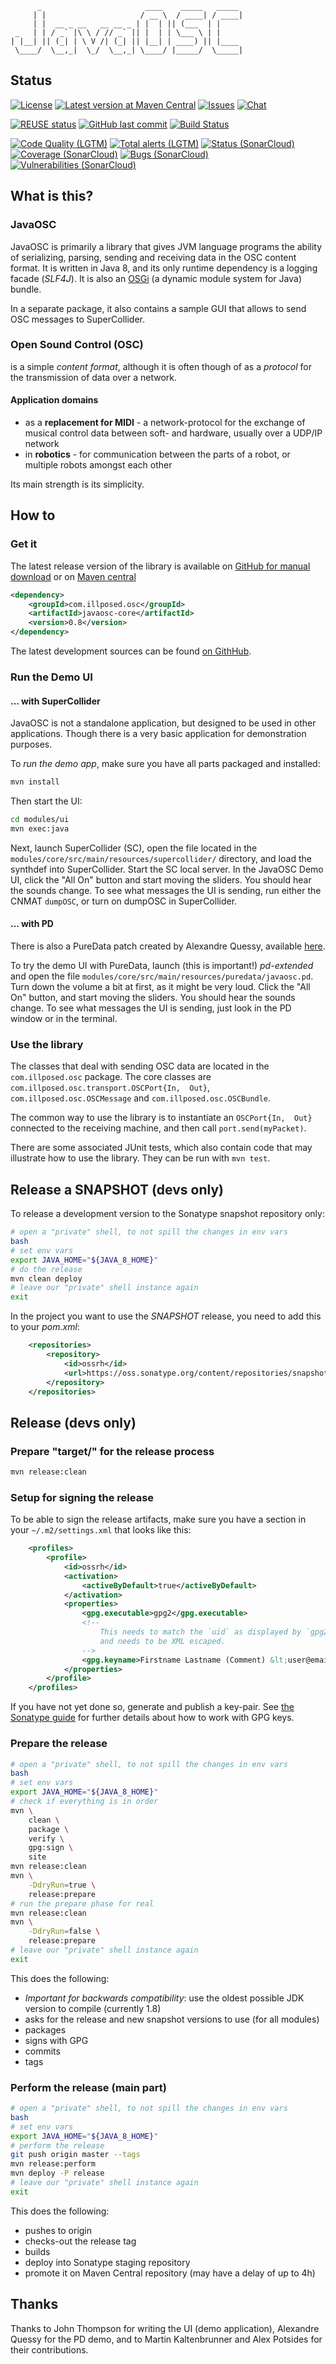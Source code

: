 ```text
      _                       ____    _____   _____
     | |                     / __ \  / ____| / ____|
     | |  __ _ __   __ __ _ | |  | || (___  | |
 _   | | / _` |\ \ / // _` || |  | | \___ \ | |
| |__| || (_| | \ V /| (_| || |__| | ____) || |____
 \____/  \__,_|  \_/  \__,_| \____/ |_____/  \_____|
```

<!-- The title was created with: `figlet -k -f big JavaOSC` -->

<!--
SPDX-FileCopyrightText: 2012 C. Ramakrishnan / Illposed Software
SPDX-FileCopyrightText: 2021 - 2024 Robin Vobruba <hoijui.quaero@gmail.com>

SPDX-License-Identifier: CC0-1.0
-->

## Status

[![License](
https://img.shields.io/github/license/hoijui/JavaOSC.svg?color=orange)](
https://github.com/hoijui/JavaOSC/blob/master/LICENSE)
[![Latest version at Maven Central](
https://maven-badges.herokuapp.com/maven-central/com.illposed.osc/javaosc-core/badge.svg?color=blue)](
https://maven-badges.herokuapp.com/maven-central/com.illposed.osc/javaosc-core/)
[![Issues](
https://img.shields.io/badge/issues-GitHub-red.svg)](
https://github.com/hoijui/JavaOSC/issues)
[![Chat](
https://img.shields.io/badge/chat-IRC-darkgreen.svg)](
irc://irc.freenode.net/javaosc)

[![REUSE status](
https://api.reuse.software/badge/github.com/hoijui/JavaOSC)](
https://api.reuse.software/info/github.com/hoijui/JavaOSC)
[![GitHub last commit](
https://img.shields.io/github/last-commit/hoijui/JavaOSC.svg)](
https://github.com/hoijui/JavaOSC)
[![Build Status](
https://travis-ci.org/hoijui/JavaOSC.svg?branch=master)](
https://travis-ci.org/hoijui/JavaOSC?branch=master)

[![Code Quality (LGTM)](
https://img.shields.io/lgtm/grade/java/g/hoijui/JavaOSC.svg?logo=lgtm&logoWidth=18)](
https://lgtm.com/projects/g/hoijui/JavaOSC/context:java)
[![Total alerts (LGTM)](
https://img.shields.io/lgtm/alerts/g/hoijui/JavaOSC.svg?logo=lgtm&logoWidth=18)](
https://lgtm.com/projects/g/hoijui/JavaOSC/alerts/)
[![Status (SonarCloud)](
https://sonarcloud.io/api/project_badges/measure?project=com.illposed.osc:javaosc&metric=alert_status)](
https://sonarcloud.io/dashboard?id=com.illposed.osc:javaosc)
[![Coverage (SonarCloud)](
https://sonarcloud.io/api/project_badges/measure?project=com.illposed.osc:javaosc&metric=coverage)](
https://sonarcloud.io/component_measures/metric/coverage/list?id=com.illposed.osc:javaosc)
[![Bugs (SonarCloud)](
https://sonarcloud.io/api/project_badges/measure?project=com.illposed.osc:javaosc&metric=bugs)](
https://sonarcloud.io/component_measures/metric/reliability_rating/list?id=com.illposed.osc:javaosc)
[![Vulnerabilities (SonarCloud)](
https://sonarcloud.io/api/project_badges/measure?project=com.illposed.osc:javaosc&metric=vulnerabilities)](
https://sonarcloud.io/component_measures/metric/security_rating/list?id=com.illposed.osc:javaosc)

## What is this?

### JavaOSC

JavaOSC is primarily a library that gives JVM language programs the ability
of serializing, parsing, sending and receiving data in the OSC content format.
It is written in Java 8, and its only runtime dependency is a logging facade (_SLF4J_).
It is also an [OSGi](https://www.osgi.org/developer/what-is-osgi/)
(a dynamic module system for Java) bundle.

In a separate package,
it also contains a sample GUI that allows to send OSC messages to SuperCollider.

### Open Sound Control (OSC)

is a simple _content format_,
although it is often though of as a _protocol_
for the transmission of data over a network.

#### Application domains

* as a **replacement for MIDI** -
  a network-protocol for the exchange of musical control data between soft- and hardware,
  usually over a UDP/IP network
* in **robotics** -
  for communication between the parts of a robot,
  or multiple robots amongst each other

Its main strength is its simplicity.

## How to

### Get it

The latest release version of the library is available on
[GitHub for manual download](https://github.com/hoijui/JavaOSC/releases)
or on
[Maven central](https://search.maven.org/search?q=a:javaosc-core)

```xml
<dependency>
	<groupId>com.illposed.osc</groupId>
	<artifactId>javaosc-core</artifactId>
	<version>0.8</version>
</dependency>
```

The latest development sources can be found
[on GithHub](https://github.com/hoijui/JavaOSC).

### Run the Demo UI

#### ... with SuperCollider

JavaOSC is not a standalone application, but designed to be used in other applications.
Though there is a very basic application for demonstration purposes.

To _run the demo app_, make sure you have all parts packaged and installed:

```bash
mvn install
```

Then start the UI:

```bash
cd modules/ui
mvn exec:java
```

Next, launch SuperCollider (SC), open the file located in the
`modules/core/src/main/resources/supercollider/` directory,
and load the synthdef into SuperCollider.
Start the SC local server.
In the JavaOSC Demo UI, click the "All On" button and start moving the sliders.
You should hear the sounds change.
To see what messages the UI is sending, run either the CNMAT `dumpOSC`,
or turn on dumpOSC in SuperCollider.

#### ... with PD

There is also a PureData patch created by Alexandre Quessy,
available [here](http://www.sourcelibre.com/puredata/).

To try the demo UI with PureData,
launch (this is important!) _pd-extended_ and open the file
`modules/core/src/main/resources/puredata/javaosc.pd`.
Turn down the volume a bit at first, as it might be very loud.
Click the "All On" button, and start moving the sliders.
You should hear the sounds change.
To see what messages the UI is sending, just look in the PD window or
in the terminal.

### Use the library

The classes that deal with sending OSC data
are located in the `com.illposed.osc` package.
The core classes are `com.illposed.osc.transport.OSCPort{In,  Out}`,
`com.illposed.osc.OSCMessage` and `com.illposed.osc.OSCBundle`.

The common way to use the library is to instantiate an `OSCPort{In,  Out}`
connected to the receiving machine, and then call `port.send(myPacket)`.

There are some associated JUnit tests, which also contain code that may illustrate
how to use the library.
They can be run with `mvn test`.

## Release a SNAPSHOT (devs only)

To release a development version to the Sonatype snapshot repository only:

```bash
# open a "private" shell, to not spill the changes in env vars
bash
# set env vars
export JAVA_HOME="${JAVA_8_HOME}"
# do the release
mvn clean deploy
# leave our "private" shell instance again
exit
```

In the project you want to use the _SNAPSHOT_ release,
you need to add this to your _pom.xml_:

```xml
	<repositories>
		<repository>
			<id>ossrh</id>
			<url>https://oss.sonatype.org/content/repositories/snapshots</url>
		</repository>
	</repositories>
```

## Release (devs only)

### Prepare "target/" for the release process

```bash
mvn release:clean
```

### Setup for signing the release

To be able to sign the release artifacts,
make sure you have a section in your `~/.m2/settings.xml` that looks like this:

```xml
	<profiles>
		<profile>
			<id>ossrh</id>
			<activation>
				<activeByDefault>true</activeByDefault>
			</activation>
			<properties>
				<gpg.executable>gpg2</gpg.executable>
				<!--
					This needs to match the `uid` as displayed by `gpg2 --list-keys`,
					and needs to be XML escaped.
				-->
				<gpg.keyname>Firstname Lastname (Comment) &lt;user@email.org&gt;</gpg.keyname>
			</properties>
		</profile>
	</profiles>
```

If you have not yet done so, generate and publish a key-pair.
See [the Sonatype guide](http://central.sonatype.org/pages/working-with-pgp-signatures.html)
for further details about how to work with GPG keys.

### Prepare the release

```bash
# open a "private" shell, to not spill the changes in env vars
bash
# set env vars
export JAVA_HOME="${JAVA_8_HOME}"
# check if everything is in order
mvn \
	clean \
	package \
	verify \
	gpg:sign \
	site
mvn release:clean
mvn \
	-DdryRun=true \
	release:prepare
# run the prepare phase for real
mvn release:clean
mvn \
	-DdryRun=false \
	release:prepare
# leave our "private" shell instance again
exit
```

This does the following:

* _Important for backwards compatibility_:
  use the oldest possible JDK version to compile (currently 1.8)
* asks for the release and new snapshot versions to use (for all modules)
* packages
* signs with GPG
* commits
* tags

### Perform the release (main part)

```bash
# open a "private" shell, to not spill the changes in env vars
bash
# set env vars
export JAVA_HOME="${JAVA_8_HOME}"
# perform the release
git push origin master --tags
mvn release:perform
mvn deploy -P release
# leave our "private" shell instance again
exit
```

This does the following:

* pushes to origin
* checks-out the release tag
* builds
* deploy into Sonatype staging repository
* promote it on Maven Central repository (may have a delay of up to 4h)

## Thanks

Thanks to John Thompson for writing the UI (demo application),
Alexandre Quessy for the PD demo,
and to Martin Kaltenbrunner and Alex Potsides for their contributions.
